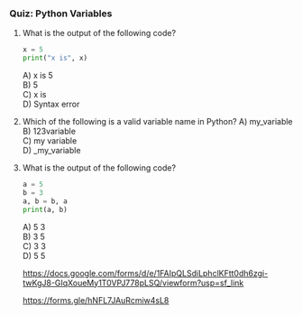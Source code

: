 ### Quiz: Python Variables

1. What is the output of the following code?
   ```python
   x = 5
   print("x is", x)
   ```
   A) x is 5  
   B) 5  
   C) x is  
   D) Syntax error

2. Which of the following is a valid variable name in Python?
   A) my_variable  
   B) 123variable  
   C) my variable  
   D) _my_variable

3. What is the output of the following code?
   ```python
   a = 5
   b = 3
   a, b = b, a
   print(a, b)
   ```
   A) 5 3  
   B) 3 5  
   C) 3 3  
   D) 5 5

   https://docs.google.com/forms/d/e/1FAIpQLSdiLphclKFtt0dh6zgi-twKgJ8-GIqXoueMy1T0VPJ778pLSQ/viewform?usp=sf_link

   https://forms.gle/hNFL7JAuRcmiw4sL8